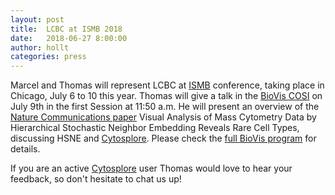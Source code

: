 ```yaml
---
layout: post
title:  LCBC at ISMB 2018
date:   2018-06-27 8:00:00
author: hollt
categories: press
---
```

Marcel and Thomas will represent LCBC at [ISMB](https://www.iscb.org/ismb2018) conference, taking place in Chicago, July 6 to 10 this year. Thomas will give a talk in the [BioVis COSI](http://www.biovis.net) on July 9th in the first Session at 11:50 a.m. He will present an overview of the [Nature Communications paper](https://www.lcbc.nl/publications/2017_hsne_nature_communications/) Visual Analysis of Mass Cytometry Data by Hierarchical Stochastic Neighbor Embedding Reveals Rare Cell Types, discussing HSNE and [Cytosplore](https://www.cytosplore.org). Please check the [full BioVis program](http://biovis.net/2018/program_ismb/) for details.

If you are an active [Cytosplore](https://www.cytosplore.org) user Thomas would love to hear your feedback, so don't hesitate to chat us up!
